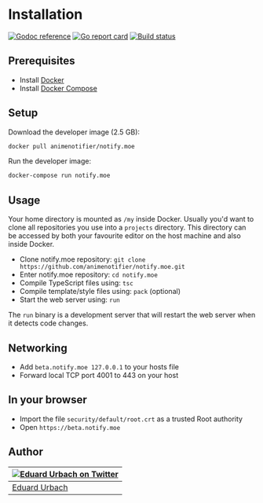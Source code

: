 # Installation

[![Godoc reference][godoc-image]][godoc-url]
[![Go report card][goreportcard-image]][goreportcard-url]
[![Build status][travis-image]][travis-url]

## Prerequisites

* Install [Docker](https://www.docker.com/get-started)
* Install [Docker Compose](https://docs.docker.com/compose/install/)

## Setup

Download the developer image (2.5 GB):

```bash
docker pull animenotifier/notify.moe
```

Run the developer image:

```bash
docker-compose run notify.moe
```

## Usage

Your home directory is mounted as `/my` inside Docker. Usually you'd want to clone all repositories you use into a `projects` directory. This directory can be accessed by both your favourite editor on the host machine and also inside Docker.

* Clone notify.moe repository: `git clone https://github.com/animenotifier/notify.moe.git`
* Enter notify.moe repository: `cd notify.moe`
* Compile TypeScript files using: `tsc`
* Compile template/style files using: `pack` (optional)
* Start the web server using: `run`

The `run` binary is a development server that will restart the web server when it detects code changes.

## Networking

* Add `beta.notify.moe 127.0.0.1` to your hosts file
* Forward local TCP port 4001 to 443 on your host

## In your browser

* Import the file `security/default/root.crt` as a trusted Root authority
* Open `https://beta.notify.moe`

## Author

| [![Eduard Urbach on Twitter](https://gravatar.com/avatar/16ed4d41a5f244d1b10de1b791657989?s=70)](https://twitter.com/eduardurbach "Follow @eduardurbach on Twitter") |
|---|
| [Eduard Urbach](https://eduardurbach.com) |

[godoc-image]: https://godoc.org/github.com/animenotifier/notify.moe?status.svg
[godoc-url]: https://godoc.org/github.com/animenotifier/notify.moe
[goreportcard-image]: https://goreportcard.com/badge/github.com/animenotifier/notify.moe
[goreportcard-url]: https://goreportcard.com/report/github.com/animenotifier/notify.moe
[travis-image]: https://travis-ci.org/animenotifier/notify.moe.svg?branch=go
[travis-url]: https://travis-ci.org/animenotifier/notify.moe

